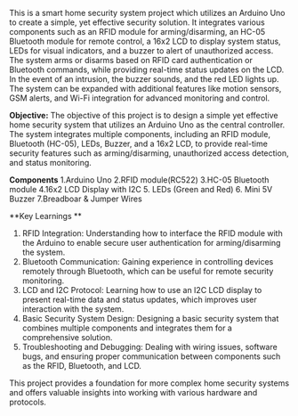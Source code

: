 This is a smart home security system project which utilizes an Arduino 
Uno to create a simple, yet effective security solution. 
It integrates various components such as an RFID 
module for arming/disarming, an HC-05 Bluetooth 
module for remote control, a 16x2 LCD to display 
system status, LEDs for visual indicators, and a buzzer 
to alert of unauthorized access. The system arms or 
disarms based on RFID card authentication or 
Bluetooth commands, while providing real-time status 
updates on the LCD. In the event of an intrusion, the 
buzzer sounds, and the red LED lights up. The system 
can be expanded with additional features like motion 
sensors, GSM alerts, and Wi-Fi integration for advanced 
monitoring and control. 

**Objective:** 
The objective of this project is to design a simple yet 
effective home security system that utilizes an Arduino 
Uno as the central controller. The system integrates 
multiple components, including an RFID module, 
Bluetooth (HC-05), LEDs, Buzzer, and a 16x2 LCD, to 
provide real-time security features such as 
arming/disarming, unauthorized access detection, and 
status monitoring.

**Components**
1.Arduino Uno
2.RFID module(RC522)
3.HC-05 Bluetooth module
4.16x2 LCD Display with I2C 
5. LEDs (Green and Red) 
6. Mini 5V Buzzer
7.Breadboar & Jumper Wires

**Key Learnings **
1. RFID Integration: Understanding how to interface the 
RFID module with the Arduino to enable secure user 
authentication for arming/disarming the system. 
2. Bluetooth Communication: Gaining experience in 
controlling devices remotely through Bluetooth, which 
can be useful for remote security monitoring. 
3. LCD and I2C Protocol: Learning how to use an I2C 
LCD display to present real-time data and status 
updates, which improves user interaction with the 
system. 
4. Basic Security System Design: Designing a basic 
security system that combines multiple components 
and integrates them for a comprehensive solution. 
5. Troubleshooting and Debugging: Dealing with wiring 
issues, software bugs, and ensuring proper 
communication between components such as the RFID, 
Bluetooth, and LCD.

This project provides a foundation for more complex 
home security systems and offers valuable insights into 
working with various hardware and protocols.

